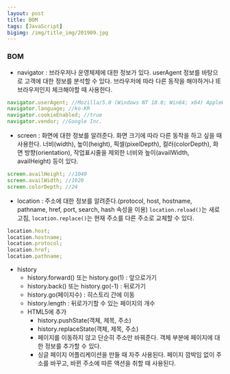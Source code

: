 ```yaml
---
layout: post
title: BOM
tags: [JavaScript]
bigimg: /img/title_img/201909.jpg
---
```


### BOM
* navigator : 브라우저나 운영체제에 대한 정보가 있다. userAgent 정보를 바탕으로 고객에 대한 정보를 분석할 수 있다. 브라우저에 따라 다른 동작을 해야하거나 IE 브라우저인지 체크해야할 때 사용한다.

```javascript
navigator.userAgent; //Mozilla/5.0 (Windows NT 10.0; Win64; x64) AppleWebKit/537.36 (KHTML, like Gecko) Chrome/76.0.3809.132 Safari/537.36
navigator.language; //ko-KR
navigator.cookieEnabled; //true
navigator.vendor; //Google Inc.
```

* screen : 화면에 대한 정보를 알려준다. 화면 크기에 따라 다른 동작을 하고 싶을 때 사용한다. 너비(width), 높이(height), 픽셀(pixelDepth), 컬러(colorDepth), 화면 방향(orientation), 작업표시줄을 제외한 너비와 높이(availWidth, availHeight) 등이 있다.

```javascript
screen.availHeight; //1040
screen.availWidth; //1920
screen.colorDepth; //24
```

* location : 주소에 대한 정보를 알려준다.(protocol, host, hostname, pathname, href, port, search, hash 속성을 이용) `location.reload()`는 새로고침, `location.replace()`는 현재 주소를 다른 주소로 교체할 수 있다.

```javascript
location.host;
location.hostname;
location.protocol;
location.href;
location.pathname;
```

* history
    * history.forward() 또는 history.go(1) : 앞으로가기
    * history.back() 또는 history.go(-1) : 뒤로가기
    * history.go(페이지수) : 히스토리 간에 이동
    * history.length : 뒤로가기할 수 있는 페이지의 개수
    * HTML5에 추가
        * history.pushState(객체, 제목, 주소)
        * history.replaceState(객체, 제목, 주소)
        * 페이지를 이동하지 않고 단순히 주소만 바꿔준다. 객체 부분에 페이지에 대한 정보를 추가할 수 있다.
        * 싱글 페이지 어플리케이션을 만들 때 자주 사용된다. 페이지 깜박임 없이 주소를 바꾸고, 바뀐 주소에 따른 액션을 취할 때 사용된다.